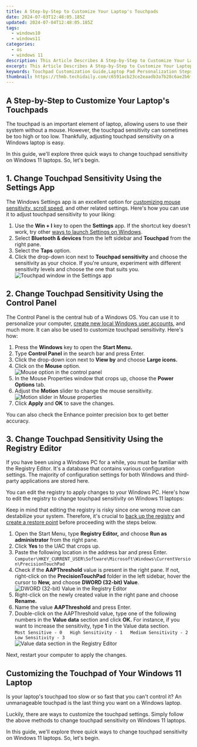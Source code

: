 ```yaml
---
title: A Step-by-Step to Customize Your Laptop's Touchpads
date: 2024-07-03T12:48:05.185Z
updated: 2024-07-04T12:48:05.185Z
tags:
  - windows10
  - windows11
categories:
  - os
  - windows 11
description: This Article Describes A Step-by-Step to Customize Your Laptop's Touchpads
excerpt: This Article Describes A Step-by-Step to Customize Your Laptop's Touchpads
keywords: Touchpad Customization Guide,Laptop Pad Personalization Steps,Adapting Touchpad Settings,Enhance Touchpad Use,Optimize Touchpad Functionality,Tailored Touchpad Features,Laptop Touch Controls Adjust
thumbnail: https://thmb.techidaily.com/c6591acb23ce2eaadb3a7b28c6ae2b6f75e1be51903da30b25fcaaa8ed089bda.jpg
---
```


## A Step-by-Step to Customize Your Laptop's Touchpads

The touchpad is an important element of laptop, allowing users to use their system without a mouse. However, the touchpad sensitivity can sometimes be too high or too low. Thankfully, adjusting touchpad sensitivity on a Windows laptop is easy.

 In this guide, we'll explore three quick ways to change touchpad sensitivity on Windows 11 laptops. So, let's begin.

## 1\. Change Touchpad Sensitivity Using the Settings App

 The Windows Settings app is an excellent option for [customizing mouse sensitivity, scroll speed](https://www.makeuseof.com/windows-11-change-mouse-sensitivity-scroll-speed/), and other related settings. Here's how you can use it to adjust touchpad sensitivity to your liking:

1. Use the **Win + I** key to open the **Settings** app. If the shortcut key doesn't work, try other [ways to launch Settings on Windows](https://www.makeuseof.com/windows-ways-to-open-system-settings/).
2. Select **Bluetooth & devices** from the left sidebar and **Touchpad** from the right pane.
3. Select the **Taps** option.
4. Click the drop-down icon next to **Touchpad sensitivity** and choose the sensitivity as your choice. If you're unsure, experiment with different sensitivity levels and choose the one that suits you.  
![Touchpad window in the Settings app](https://static1.makeuseofimages.com/wordpress/wp-content/uploads/2023/05/touchpad-window.jpg)

## 2\. Change Touchpad Sensitivity Using the Control Panel

 The Control Panel is the central hub of a Windows OS. You can use it to personalize your computer, [create new local Windows user accounts](https://www.makeuseof.com/ways-to-create-local-user-account-windows/), and much more. It can also be used to customize touchpad sensitivity. Here's how:

1. Press the **Windows** key to open the **Start Menu.**
2. Type **Control Panel** in the search bar and press Enter.
3. Click the drop-down icon next to **View by** and choose **Large icons.**
4. Click on the **Mouse** option.  
![Mouse option in the control panel](https://static1.makeuseofimages.com/wordpress/wp-content/uploads/2023/05/mouse-option.jpg)
5. In the Mouse Properties window that crops up, choose the **Power Options** tab.
6. Adjust the **Motion** slider to change the mouse sensitivity.  
![Motion slider in Mouse properties](https://static1.makeuseofimages.com/wordpress/wp-content/uploads/2023/05/motion-slider.jpg)
7. Click **Apply** and **OK** to save the changes.

 You can also check the Enhance pointer precision box to get better accuracy.

## 3\. Change Touchpad Sensitivity Using the Registry Editor

 If you have been using a Windows PC for a while, you must be familiar with the Registry Editor. It's a database that contains various configuration settings. The majority of configuration settings for both Windows and third-party applications are stored here.

 You can edit the registry to apply changes to your Windows PC. Here's how to edit the registry to change touchpad sensitivity on Windows 11 laptops:

 Keep in mind that editing the registry is risky since one wrong move can destabilize your system. Therefore, it's crucial to [back up the registry](https://www.makeuseof.com/tag/backup-restore-windows-registry/) and [create a restore point](https://www.makeuseof.com/windows-11-create-restore-point/) before proceeding with the steps below.

1. Open the Start Menu, type **Registry Editor,** and choose **Run as administrator** from the right pane.
2. Click **Yes** to the UAC that crops up.
3. Paste the following location in the address bar and press Enter.  
`Computer\HKEY_CURRENT_USER\Software\Microsoft\Windows\CurrentVersion\PrecisionTouchPad`
4. Check if the **AAPThreshold** value is present in the right pane. If not, right-click on the **PrecisionTouchPad** folder in the left sidebar, hover the cursor to **New,** and choose **DWORD (32-bit) Value**.  
![DWORD (32-bit) Value in the Registry Editor](https://static1.makeuseofimages.com/wordpress/wp-content/uploads/2023/05/dword-32-bit-value-1.jpg)
5. Right-click on the newly created value in the right pane and choose **Rename.**
6. Name the value **AAPThreshold** and press Enter.
7. Double-click on the AAPThreshold value, type one of the following numbers in the **Value data** section and click **OK.** For instance, if you want to increase the sensitivity, type **1** in the Value data section.  
`Most Sensitive - 0  
High Sensitivity - 1  
Medium Sensitivity - 2  
Low Sensitivity - 3`  
![Value data section in the Registry Editor](https://static1.makeuseofimages.com/wordpress/wp-content/uploads/2023/05/value-data-section.jpg)

 Next, restart your computer to apply the changes.

## Customizing the Touchpad of Your Windows 11 Laptop

 Is your laptop's touchpad too slow or so fast that you can't control it? An unmanageable touchpad is the last thing you want on a Windows laptop.

 Luckily, there are ways to customize the touchpad settings. Simply follow the above methods to change touchpad sensitivity on Windows 11 laptops.

 In this guide, we'll explore three quick ways to change touchpad sensitivity on Windows 11 laptops. So, let's begin.



<ins class="adsbygoogle"
      style="display:block"
      data-ad-client="ca-pub-7571918770474297"
      data-ad-slot="8358498916"
      data-ad-format="auto"
      data-full-width-responsive="true"></ins>